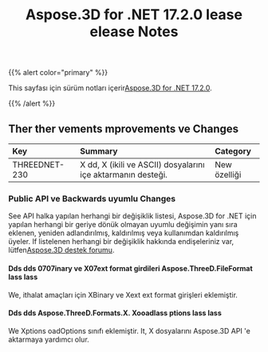 ﻿---
title: Aspose.3D for .NET 17.2.0 lease elease Notes
type: docs
weight: 110
url: /tr/net/aspose-3d-for-net-17-2-0-release-notes/
---
{{% alert color="primary" %}} 

This sayfası için sürüm notları içerir[Aspose.3D for .NET 17.2.0](https://www.nuget.org/packages/Aspose.3D/17.2.0).

{{% /alert %}} 
## **Ther ther vements mprovements ve Changes**

|**Key**|**Summary**|**Category**|
|:- |:- |:- |
|THREEDNET-230|X dd, X (ikili ve ASCII) dosyalarını içe aktarmanın desteği.|New özelliği|
### **Public API ve Backwards uyumlu Changes**
See API halka yapılan herhangi bir değişiklik listesi, Aspose.3D for .NET için yapılan herhangi bir geriye dönük olmayan uyumlu değişimin yanı sıra eklenen, yeniden adlandırılmış, kaldırılmış veya kullanımdan kaldırılmış üyeler. If listelenen herhangi bir değişiklik hakkında endişeleriniz var, lütfen[Aspose.3D destek forumu](https://forum.aspose.com/c/3d/18).
#### **Dds dds 0707inary ve X07ext format girdileri Aspose.ThreeD.FileFormat lass lass**
We, ithalat amaçları için XBinary ve Xext ext format girişleri eklemiştir.
#### **Dds dds Aspose.ThreeD.Formats.X. Xooadlass ptions lass lass**
We Xptions oadOptions sınıfı eklemiştir. It, X dosyalarını Aspose.3D API 'e aktarmaya yardımcı olur.
